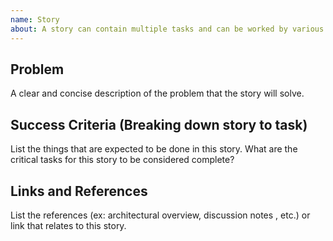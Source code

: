 ```yaml
---
name: Story
about: A story can contain multiple tasks and can be worked by various engineers. This is considered a short requirement that engineers can do in 2 weeks.
---
```


## Problem
A clear and concise description of the problem that the story will solve.

## Success Criteria (Breaking down story to task)
List the things that are expected to be done in this story. What are the critical tasks for this story to be considered complete?

## Links and References
List the references (ex: architectural overview, discussion notes , etc.) or link that relates to this story.
